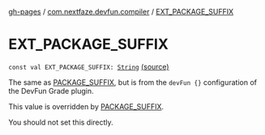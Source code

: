[gh-pages](../index.md) / [com.nextfaze.devfun.compiler](index.md) / [EXT_PACKAGE_SUFFIX](./-e-x-t_-p-a-c-k-a-g-e_-s-u-f-f-i-x.md)

# EXT_PACKAGE_SUFFIX

`const val EXT_PACKAGE_SUFFIX: `[`String`](https://kotlinlang.org/api/latest/jvm/stdlib/kotlin/-string/index.html) [(source)](https://github.com/NextFaze/dev-fun/tree/master/devfun-compiler/src/main/java/com/nextfaze/devfun/compiler/Compiler.kt#L178)

The same as [PACKAGE_SUFFIX](-p-a-c-k-a-g-e_-s-u-f-f-i-x.md), but is from the `devFun {}` configuration of the DevFun Grade plugin.

This value is overridden by [PACKAGE_SUFFIX](-p-a-c-k-a-g-e_-s-u-f-f-i-x.md).

You should not set this directly.

